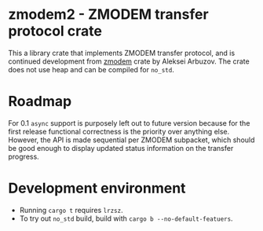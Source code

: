 # zmodem2 - ZMODEM transfer protocol crate

This a library crate that implements ZMODEM transfer protocol, and is continued
development from [zmodem](https://github.com/lexxvir/zmodem) crate by Aleksei
Arbuzov. The crate does not use heap and can be compiled for `no_std`.

# Roadmap

For 0.1 `async` support is purposely left out to future version because for the
first release functional correctness is the priority over anything else.
However, the API is made sequential per ZMODEM subpacket, which should be
good enough to display updated status information on the transfer progress.

# Development environment

* Running `cargo t` requires `lrzsz`.
* To try out `no_std` build, build with `cargo b --no-default-featuers`.
